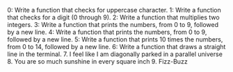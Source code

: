 0: Write a function that checks for uppercase character.
1: Write a function that checks for a digit (0 through 9).
2: Write a function that multiplies two integers.
3: Write a function that prints the numbers, from 0 to 9, followed by a new line.
4: Write a function that prints the numbers, from 0 to 9, followed by a new line.
5: Write a function that prints 10 times the numbers, from 0 to 14, followed by a new line.
6: Write a function that draws a straight line in the terminal.
7. I feel like I am diagonally parked in a parallel universe
8. You are so much sunshine in every square inch
9. Fizz-Buzz
